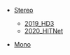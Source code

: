 - [Stereo](Stereo/)

  - [2019_HD3](Stereo/HD3.md)
  - [2020_HITNet](Stereo/HITNet.md)

- [Mono](Mono/)
<!-- 
  - [2019_MonoDepth2](Mono/MonoDepth2.md)
  - [2020_MiDaS](Mono/MiDaS.md) -->